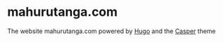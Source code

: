 # mahurutanga.com
The website mahurutanga.com powered by [Hugo](gohugo.io) and the [Casper](https://github.com/vjeantet/hugo-theme-casper) theme 


